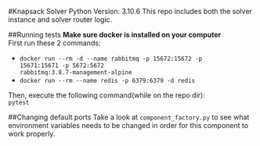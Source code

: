 #Knapsack Solver
Python Version: 3.10.6
This repo includes both the solver instance and solver router logic.<br>

##Running tests
<b>Make sure docker is installed on your computer<br></b>
First run these 2 commands:<br>
* <code>docker run --rm -d --name rabbitmq -p 15672:15672 -p 15671:15671 -p 5672:5672 rabbitmq:3.8.7-management-alpine</code><br>
* <code>docker run --rm --name redis -p 6379:6379 -d redis</code>

Then, execute the following command(while on the repo dir):<br>
<code>pytest</code>

##Changing default ports
Take a look at <code>component_factory.py</code> to see what environment variables needs to be changed in order for this component to work properly. 